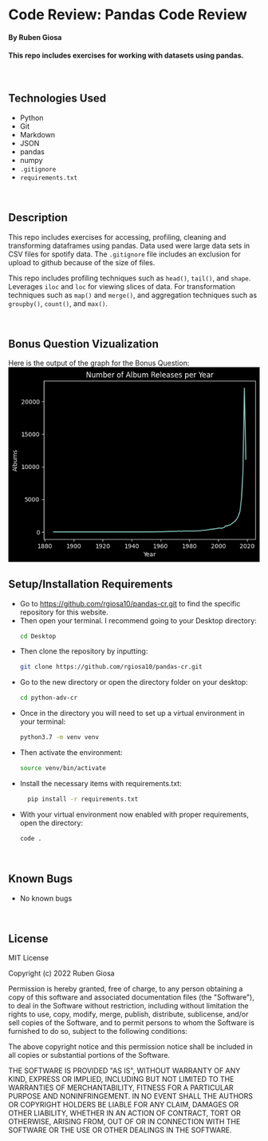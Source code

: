 # Code Review: Pandas Code Review

#### By Ruben Giosa

#### This repo includes exercises for working with datasets using pandas.

<br>

## Technologies Used

* Python
* Git
* Markdown
* JSON
* pandas
* numpy
* `.gitignore`
* `requirements.txt`

</br>

## Description
This repo includes exercises for accessing, profiling, cleaning and transforming dataframes using pandas. Data used were large data sets in CSV files for spotify data. The `.gitignore` file includes an exclusion for upload to github because of the size of files.

This repo includes profiling techniques such as `head()`, `tail()`, and `shape`. Leverages `iloc` and `loc` for viewing slices of data. For transformation techniques such as `map()` and `merge()`, and aggregation techniques such as `groupby()`, `count()`, and `max()`.

<br>

## Bonus Question Vizualization
Here is the output of the graph for the Bonus Question:
![output.png](./img/output.png)

## Setup/Installation Requirements

* Go to https://github.com/rgiosa10/pandas-cr.git to find the specific repository for this website.
* Then open your terminal. I recommend going to your Desktop directory:
    ```bash
    cd Desktop
    ```
* Then clone the repository by inputting: 
  ```bash
  git clone https://github.com/rgiosa10/pandas-cr.git
  ```
* Go to the new directory or open the directory folder on your desktop:
  ```bash
  cd python-adv-cr
  ```
* Once in the directory you will need to set up a virtual environment in your terminal:
  ```bash
  python3.7 -m venv venv
  ```
* Then activate the environment:
  ```bash
  source venv/bin/activate
  ```
* Install the necessary items with requirements.txt:
  ```bash
    pip install -r requirements.txt
  ```
* With your virtual environment now enabled with proper requirements, open the directory:
  ```bash
  code .
  ```

</br>

## Known Bugs

* No known bugs

<br>

## License

MIT License

Copyright (c) 2022 Ruben Giosa

Permission is hereby granted, free of charge, to any person obtaining a copy of this software and associated documentation files (the "Software"), to deal in the Software without restriction, including without limitation the rights to use, copy, modify, merge, publish, distribute, sublicense, and/or sell copies of the Software, and to permit persons to whom the Software is furnished to do so, subject to the following conditions:

The above copyright notice and this permission notice shall be included in all copies or substantial portions of the Software.

THE SOFTWARE IS PROVIDED "AS IS", WITHOUT WARRANTY OF ANY KIND, EXPRESS OR IMPLIED, INCLUDING BUT NOT LIMITED TO THE WARRANTIES OF MERCHANTABILITY, FITNESS FOR A PARTICULAR PURPOSE AND NONINFRINGEMENT. IN NO EVENT SHALL THE AUTHORS OR COPYRIGHT HOLDERS BE LIABLE FOR ANY CLAIM, DAMAGES OR OTHER LIABILITY, WHETHER IN AN ACTION OF CONTRACT, TORT OR OTHERWISE, ARISING FROM, OUT OF OR IN CONNECTION WITH THE SOFTWARE OR THE USE OR OTHER DEALINGS IN THE SOFTWARE.

</br>